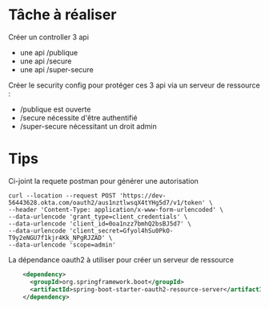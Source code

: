 # Tâche à réaliser 

Créer un controller  3 api
  - une api /publique
  - une api /secure
  - une api /super-secure
  
Créer le security config pour protéger ces 3 api via un serveur de ressource :
- /publique est ouverte
- /secure nécessite d'être authentifié
- /super-secure nécessitant un droit admin


# Tips

Ci-joint la requete postman pour générer une autorisation

```
curl --location --request POST 'https://dev-56443628.okta.com/oauth2/aus1nztlwsqX4tYHg5d7/v1/token' \
--header 'Content-Type: application/x-www-form-urlencoded' \
--data-urlencode 'grant_type=client_credentials' \
--data-urlencode 'client_id=0oa1nzz7bmhQ2bsBJ5d7' \
--data-urlencode 'client_secret=Gfyol4hSu0PkO-T9y2eNGU7f1kjr4Kk_NPgRJZAD' \
--data-urlencode 'scope=admin'
```

La dépendance oauth2 à utiliser pour créer un serveur de ressource

```xml
    <dependency>
      <groupId>org.springframework.boot</groupId>
      <artifactId>spring-boot-starter-oauth2-resource-server</artifactId>
    </dependency>
```
